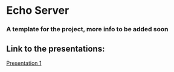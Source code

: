 # Echo Server

### A template for the project, more info to be added soon

## Link to the presentations:

[Presentation 1](https://docs.google.com/presentation/d/1W2t03k5kTa3ZTe15aYulB12OU1_3Rfo-k5A953of4Ps/edit#slide=id.g9aea31311b_6_40)
